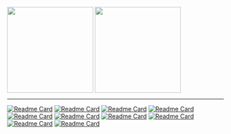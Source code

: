 <a href="https://github.com/tanq16"><img height=200 align="center" src="https://github-readme-stats.vercel.app/api?username=tanq16&theme=catppuccin_mocha&show_icons=true&hide_rank=true&hide_border=true&custom_title=My%20GitHub%20Stats" /></a>
<a href="https://github.com/tanq16"><img height=200 align="center" src="https://github-readme-stats.vercel.app/api/top-langs/?username=tanq16&hide_progress=true&theme=catppuccin_mocha&hide_border=true" /></a>


---

[![Readme Card](https://github-readme-stats.vercel.app/api/pin/?username=tanq16&repo=containerized-security-toolkit&theme=catppuccin_mocha&hide_border=true)](https://github.com/tanq16/containerized-security-toolkit)
[![Readme Card](https://github-readme-stats.vercel.app/api/pin/?username=tanq16&repo=ai-context&theme=catppuccin_mocha&hide_border=true)](https://github.com/tanq16/ai-context)
[![Readme Card](https://github-readme-stats.vercel.app/api/pin/?username=tanq16&repo=local-content-share&theme=catppuccin_mocha&hide_border=true)](https://github.com/tanq16/local-content-share)
[![Readme Card](https://github-readme-stats.vercel.app/api/pin/?username=tanq16&repo=expenseowl&theme=catppuccin_mocha&hide_border=true)](https://github.com/tanq16/expenseowl)
[![Readme Card](https://github-readme-stats.vercel.app/api/pin/?username=tanq16&repo=backhub&theme=catppuccin_mocha&hide_border=true)](https://github.com/tanq16/backhub)
[![Readme Card](https://github-readme-stats.vercel.app/api/pin/?username=tanq16&repo=cli-productivity-suite&theme=catppuccin_mocha&hide_border=true)](https://github.com/tanq16/cli-productivity-suite)
[![Readme Card](https://github-readme-stats.vercel.app/api/pin/?username=tanq16&repo=link-hub&theme=catppuccin_mocha&hide_border=true)](https://github.com/tanq16/link-hub)
[![Readme Card](https://github-readme-stats.vercel.app/api/pin/?username=tanq16&repo=nottif&theme=catppuccin_mocha&hide_border=true)](https://github.com/tanq16/nottif)
[![Readme Card](https://github-readme-stats.vercel.app/api/pin/?username=tanq16&repo=RAGaaS&theme=catppuccin_mocha&hide_border=true)](https://github.com/tanq16/RAGaaS)
[![Readme Card](https://github-readme-stats.vercel.app/api/pin/?username=tanq16&repo=subdextract&theme=catppuccin_mocha&hide_border=true)](https://github.com/tanq16/subdextract)
